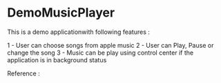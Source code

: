 # DemoMusicPlayer

This is a demo applicationwith following features :

1 -  User can choose songs from apple music 
2 - User can Play, Pause or change the song 
3 - Music can be play using control center if the application is in background status


Reference : 
